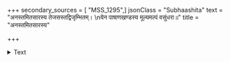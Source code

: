 +++
secondary_sources = [ "MSS_1295",]
jsonClass = "Subhaashita"
text = "अनस्तमितसारस्य तेजसस्तद्विजृम्भितम्।  \nयेन पाषाणखण्डस्य मूल्यमल्पं वसुंधरा॥"
title = "अनस्तमितसारस्य"

+++

<details><summary>Text</summary>

अनस्तमितसारस्य तेजसस्तद्विजृम्भितम्।  
येन पाषाणखण्डस्य मूल्यमल्पं वसुंधरा॥
</details>
